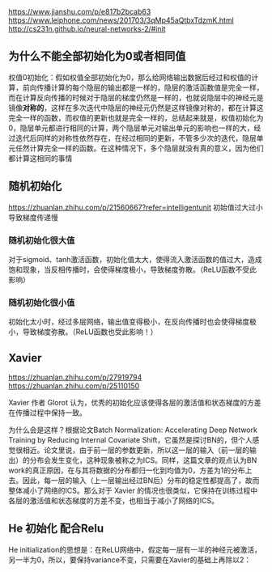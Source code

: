 

https://www.jianshu.com/p/e817b2bcab63
https://www.leiphone.com/news/201703/3qMp45aQtbxTdzmK.html
http://cs231n.github.io/neural-networks-2/#init
## 为什么不能全部初始化为0或者相同值

权值0初始化：假如权值全部初始化为0，那么给网络输出数据后经过和权值的计算，前向传播计算的每个隐层的输出都是一样的，隐层的激活函数值是完全一样，而在计算反向传播的时候对于隐层的梯度仍然是一样的，也就说隐层中的神经元是镜像**对称的**，这样在多次迭代中隐层的神经元仍然是这样镜像对称的，都在计算这完全一样的函数，而权值的更新也就是完全一样的，总结起来就是，权值初始化为0，隐层单元都进行相同的计算，两个隐层单元对输出单元的影响也一样的大，经过迭代后同样的对称性依然存在，在经过相同的更新，不管多少次的迭代，隐层单元任然计算完全一样的函数。在这种情况下，多个隐层就没有真的意义，因为他们都计算这相同的事情

## 随机初始化
https://zhuanlan.zhihu.com/p/21560667?refer=intelligentunit
初始值过大过小导致梯度传递慢

### 随机初始化很大值
对于sigmoid、tanh激活函数，初始化值太大，使得流入激活函数的值过大，造成饱和现象，当反相传播时，会使得梯度极小，导致梯度弥散。（ReLU函数不受此影响）
### 随机初始化很小值
初始化太小时，经过多层网络，输出值变得极小，在反向传播时也会使得梯度极小，导致梯度弥散。（ReLU函数也受此影响！）

## Xavier
https://zhuanlan.zhihu.com/p/27919794
https://zhuanlan.zhihu.com/p/25110150

Xavier 作者 Glorot 认为，优秀的初始化应该使得各层的激活值和状态梯度的方差在传播过程中保持一致。

为什么会是这样？根据论文Batch Normalization: Accelerating Deep Network Training by Reducing Internal Covariate Shift，它虽然是探讨BN的，但个人感觉很相近。论文里说，由于前一层的参数更新，所以这一层的输入（前一层的输出）的分布会发生变化，这种现象被称之为ICS。同样，这篇文章的观点认为BN work的真正原因，在与其将数据的分布都归一化到均值为0，方差为1的分布上去。因此，每一层的输入（上一层输出经过BN后）分布的稳定性都提高了，故而整体减小了网络的ICS。那么对于 Xavier 的情况也很类似，它保持在训练过程中各层的激活值和状态梯度的方差不变，也相当于减小了网络的ICS。
## He 初始化 配合Relu
He initialization的思想是：在ReLU网络中，假定每一层有一半的神经元被激活，另一半为0，所以，要保持variance不变，只需要在Xavier的基础上再除以2：

